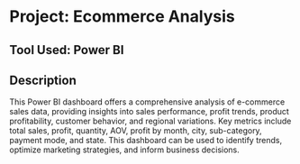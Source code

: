 # Project: Ecommerce Analysis 

## Tool Used: Power BI

## Description 
This Power BI dashboard offers a comprehensive analysis of e-commerce sales data, providing insights into sales performance, profit trends, product profitability, customer behavior, and regional variations. Key metrics include total sales, profit, quantity, AOV, profit by month, city, sub-category, payment mode, and state. This dashboard can be used to identify trends, optimize marketing strategies, and inform business decisions.

